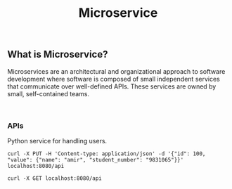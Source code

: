 <h1 align="center">
    Microservice
</h1>

<br />

## What is Microservice?

Microservices are an architectural and organizational approach to software development 
where software is composed of small independent services that communicate over well-defined APIs. 
These services are owned by small, self-contained teams.

<br />

### APIs

Python service for handling users.

```shell
curl -X PUT -H 'Content-type: application/json' -d '{"id": 100, "value": {"name": "amir", "student_number": "9831065"}}' localhost:8080/api
```

```shell
curl -X GET localhost:8080/api
```
